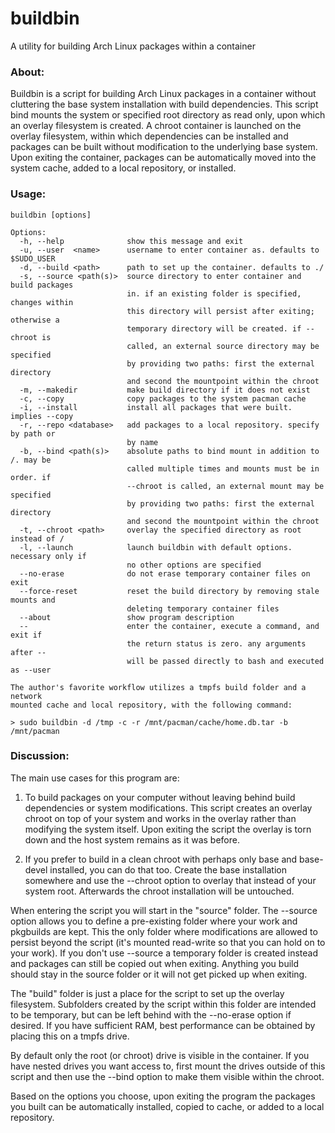 # buildbin

A utility for building Arch Linux packages within a container

### About:

  Buildbin is a script for building Arch Linux packages in a container without cluttering the base system installation with build dependencies. This script bind mounts the system or specified root directory as read only, upon which an overlay filesystem is created. A chroot container is launched on the overlay filesystem, within which dependencies can be installed and packages can be built without modification to the underlying base system. Upon exiting the container, packages can be automatically moved into the system cache, added to a local repository, or installed.

### Usage:

    buildbin [options]

    Options:
      -h, --help              show this message and exit
      -u, --user  <name>      username to enter container as. defaults to $SUDO_USER
      -d, --build <path>      path to set up the container. defaults to ./
      -s, --source <path(s)>  source directory to enter container and build packages
                              in. if an existing folder is specified, changes within
                              this directory will persist after exiting; otherwise a
                              temporary directory will be created. if --chroot is
                              called, an external source directory may be specified
                              by providing two paths: first the external directory
                              and second the mountpoint within the chroot
      -m, --makedir           make build directory if it does not exist
      -c, --copy              copy packages to the system pacman cache
      -i, --install           install all packages that were built. implies --copy
      -r, --repo <database>   add packages to a local repository. specify by path or
                              by name
      -b, --bind <path(s)>    absolute paths to bind mount in addition to /. may be
                              called multiple times and mounts must be in order. if
                              --chroot is called, an external mount may be specified
                              by providing two paths: first the external directory
                              and second the mountpoint within the chroot
      -t, --chroot <path>     overlay the specified directory as root instead of /
      -l, --launch            launch buildbin with default options. necessary only if
                              no other options are specified
      --no-erase              do not erase temporary container files on exit
      --force-reset           reset the build directory by removing stale mounts and
                              deleting temporary container files
      --about                 show program description
      --                      enter the container, execute a command, and exit if
                              the return status is zero. any arguments after --
                              will be passed directly to bash and executed as --user

    The author's favorite workflow utilizes a tmpfs build folder and a network
    mounted cache and local repository, with the following command:

    > sudo buildbin -d /tmp -c -r /mnt/pacman/cache/home.db.tar -b /mnt/pacman

### Discussion:

  The main use cases for this program are:

  1) To build packages on your computer without leaving behind build dependencies or system modifications. This script creates an overlay chroot on top of your system and works in the overlay rather than modifying the system itself. Upon exiting the script the overlay is torn down and the host system remains as it was before.

  2) If you prefer to build in a clean chroot with perhaps only base and base-devel installed, you can do that too. Create the base installation somewhere and use the --chroot option to overlay that instead of your system root. Afterwards the chroot installation will be untouched.

  When entering the script you will start in the "source" folder. The --source option allows you to define a pre-existing folder where your work and pkgbuilds are kept. This the only folder where modifications are allowed to persist beyond the script (it's mounted read-write so that you can hold on to your work). If you don't use --source a temporary folder is created instead and packages can still be copied out when exiting. Anything you build should stay in the source folder or it will not get picked up when exiting.

  The "build" folder is just a place for the script to set up the overlay filesystem. Subfolders created by the script within this folder are intended to be temporary, but can be left behind with the --no-erase option if desired. If you have sufficient RAM, best performance can be obtained by placing this on a tmpfs drive.

  By default only the root (or chroot) drive is visible in the container. If you have nested drives you want access to, first mount the drives outside of this script and then use the --bind option to make them visible within the chroot.

  Based on the options you choose, upon exiting the program the packages you built can be automatically installed, copied to cache, or added to a local repository.
